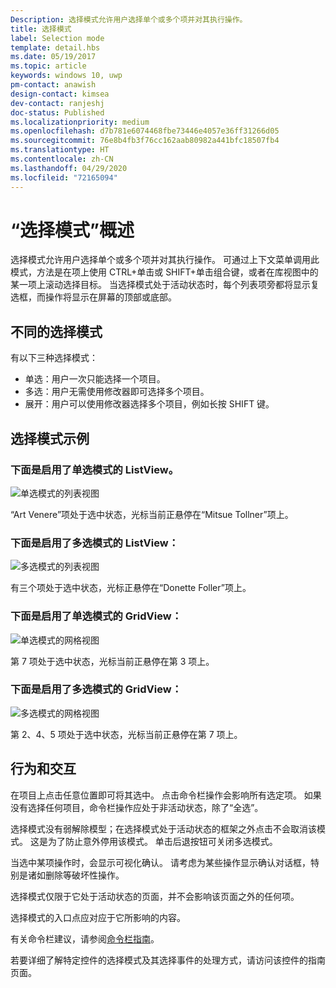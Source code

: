 ```yaml
---
Description: 选择模式允许用户选择单个或多个项并对其执行操作。
title: 选择模式
label: Selection mode
template: detail.hbs
ms.date: 05/19/2017
ms.topic: article
keywords: windows 10, uwp
pm-contact: anawish
design-contact: kimsea
dev-contact: ranjeshj
doc-status: Published
ms.localizationpriority: medium
ms.openlocfilehash: d7b781e6074468fbe73446e4057e36ff31266d05
ms.sourcegitcommit: 76e8b4fb3f76cc162aab80982a441bfc18507fb4
ms.translationtype: HT
ms.contentlocale: zh-CN
ms.lasthandoff: 04/29/2020
ms.locfileid: "72165094"
---
```

# <a name="selection-mode-overview"></a>“选择模式”概述

选择模式允许用户选择单个或多个项并对其执行操作。 可通过上下文菜单调用此模式，方法是在项上使用 CTRL+单击或 SHIFT+单击组合键，或者在库视图中的某一项上滚动选择目标。 当选择模式处于活动状态时，每个列表项旁都将显示复选框，而操作将显示在屏幕的顶部或底部。

## <a name="different-selection-modes"></a>不同的选择模式
有以下三种选择模式：

- 单选：用户一次只能选择一个项目。
- 多选：用户无需使用修改器即可选择多个项目。
- 展开：用户可以使用修改器选择多个项目，例如长按 SHIFT 键。

## <a name="selection-mode-examples"></a>选择模式示例
### <a name="here-is-a-listview-with-single-selection-mode-enabled"></a>下面是启用了单选模式的 ListView。
![单选模式的列表视图](images/listview-selection-single.png)

“Art Venere”项处于选中状态，光标当前正悬停在“Mitsue Tollner”项上。

### <a name="here-is-a-listview-with-multiple-selection-mode-enabled"></a>下面是启用了多选模式的 ListView：
![多选模式的列表视图](images/listview-selection-multiple.png)

有三个项处于选中状态，光标正悬停在“Donette Foller”项上。

### <a name="here-is-a-gridview-with-single-selection-mode-enabled"></a>下面是启用了单选模式的 GridView：
![单选模式的网格视图](images/gridview-selection-single.png)

第 7 项处于选中状态，光标当前正悬停在第 3 项上。

### <a name="here-is-a-gridview-with-multiple-selection-mode-enabled"></a>下面是启用了多选模式的 GridView：
![多选模式的网格视图](images/gridview-selection-multiple.png)

第 2、4、5 项处于选中状态，光标当前正悬停在第 7 项上。

## <a name="behavior-and-interaction"></a>行为和交互
在项目上点击任意位置即可将其选中。 点击命令栏操作会影响所有选定项。 如果没有选择任何项目，命令栏操作应处于非活动状态，除了“全选”。

选择模式没有弱解除模型；在选择模式处于活动状态的框架之外点击不会取消该模式。 这是为了防止意外停用该模式。 单击后退按钮可关闭多选模式。

当选中某项操作时，会显示可视化确认。 请考虑为某些操作显示确认对话框，特别是诸如删除等破坏性操作。

选择模式仅限于它处于活动状态的页面，并不会影响该页面之外的任何项。

选择模式的入口点应对应于它所影响的内容。

有关命令栏建议，请参阅[命令栏指南](app-bars.md)。

若要详细了解特定控件的选择模式及其选择事件的处理方式，请访问该控件的指南页面。
